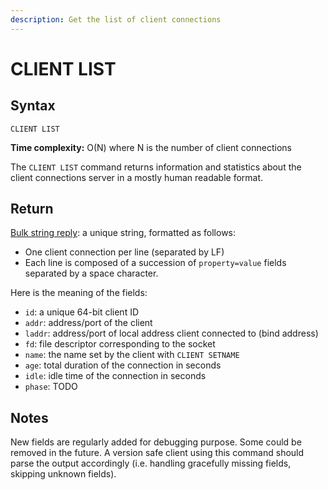 ```yaml
---
description: Get the list of client connections
---
```


# CLIENT LIST

## Syntax

    CLIENT LIST

**Time complexity:** O(N) where N is the number of client connections

The `CLIENT LIST` command returns information and statistics about the client
connections server in a mostly human readable format.


## Return

[Bulk string reply](https://redis.io/docs/reference/protocol-spec#resp-bulk-strings): a unique string, formatted as follows:

* One client connection per line (separated by LF)
* Each line is composed of a succession of `property=value` fields separated
  by a space character.

Here is the meaning of the fields:

* `id`: a unique 64-bit client ID
* `addr`: address/port of the client
* `laddr`: address/port of local address client connected to (bind address)
* `fd`: file descriptor corresponding to the socket
* `name`: the name set by the client with `CLIENT SETNAME`
* `age`: total duration of the connection in seconds
* `idle`: idle time of the connection in seconds
* `phase`: TODO


## Notes

New fields are regularly added for debugging purpose. Some could be removed
in the future. A version safe client using this command should parse
the output accordingly (i.e. handling gracefully missing fields, skipping
unknown fields).
